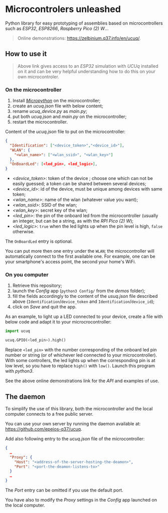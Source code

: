 # Microcontrolers unleashed

Python library for easy prototyping of assemblies based on microcontrollers such as *ESP32*, *ESP8266*, *Raspberry Pico (2) W*…

> Online demonstrations: <https://zelbinium.q37.info/en/ucuq/>.

## How to use it

> Above link gives access to an *ESP32* simulation with *UCUq* installed on it and can be very helpful understanding how to do this on your own microcontroler.

### On the microcontroller

1. Install [*Micropython*](https://micropython.org/) on the microcontroller;
2. create an *ucuq.json* file with below content;
3. rename *ucuq_device.py* as *main.py*;
4. put both *ucuq.json* and *main.py* on the microcontroller;
5. restart the microcontroller.

Content of the *ucuq.json* file to put on the microcontroller:

```json
{
  "Identification": ["<device_token>","<device_id>"],
  "WLAN": {
    "<wlan_name>": ["<wlan_ssid>", "<wlan_key>"]
  },
  "OnBoardLed": [<led_pin>, <led_logic>],
}
```

- *&lt;device_token>*: token of the device ; choose one which can not be easily guessed; a token can be shared between several devices;
- *&lt;device_id>*: id of the device, must be unique among devices with same token;
- *&lt;wlan_name>*: name of the wlan (whatever value you want);
- *&lt;wlan_ssid>*: SSID of the wlan;
- *&lt;wlan_key>*: secret key of the wlan;
- *&lt;led_pin>*: the pin of the onboard led from the microcontroller (usually an integer, but can be a string, as with the *RPI Pico (2) W*);
- *&lt;led_logic>*: `true` when the led lights up when the pin level is high, `false` otherwise.

The `OnBoardLed` entry is optional.

You can put more then one entry under the `WLAN`; the microcontroller will automatically connect to the first available one. For example, one can be your smartphone's access point, the second your home's WiFi.

### On you computer

1. Retrieve this repository;
2. launch the *Config* app (`python3 Config/` from the *demos* folder);
3. fill the fields accordingly to the content of the *usuq.json* file described above (`Identification`/`device_token` and `Identification`/`device_id`);
4. click on *Save* and quit the app.

As an example, to light up a LED connected to your device, create a file with below code and adapt it to your microcrocontroller:

```python
import ucuq

ucuq.GPIO(<led_pin>).high()
```

Replace `<led_pin>` with the number corresponding of the onboard led pin number or string (or of whichever led connected to your microcontroller). With some controllers, the led lights up when the corresponding pin is at low level, so you have to replace `high()` with `low()`. Launch this program with *python3*.

See the above online demonstrations link for the *API* and examples of use.

## The daemon

To simplify the use of this library, both the microcontroller and the local computer connects to a free public server.

You can use your own server by running the daemon available at: <https://github.com/epeios-q37/ucuq>.

Add also following entry to the *ucuq.json* file of the microcontroller:

```json
{
  …
  "Proxy": {
    "Host": "<address-of-the-server-hosting-the-deamon>",
    "Port": "<port-the-deamon-listens-to>"
  }
  …
}
```

The *Port* entry can be omitted if you use the default port.

You have also to modify the *Proxy* settings in the *Config* app launched on the local computer.
